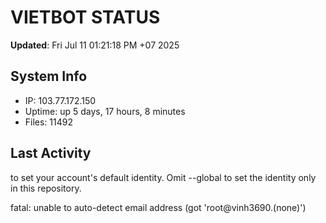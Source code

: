 # VIETBOT STATUS
**Updated**: Fri Jul 11 01:21:18 PM +07 2025

## System Info
- IP: 103.77.172.150
- Uptime: up 5 days, 17 hours, 8 minutes
- Files: 11492

## Last Activity

to set your account's default identity.
Omit --global to set the identity only in this repository.

fatal: unable to auto-detect email address (got 'root@vinh3690.(none)')
